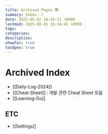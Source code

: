 ```yaml
---
title: Archived Pages 📚
summary: Inbox..?
date: 2025-05-02 18:41:31 +0900
lastmod: 2025-08-05 16:44:45 +0900
tags: 
categories: 
description: 
showToc: true
tocOpen: true
---
```


# Archived Index

- [[Daily-Log-2024]] 
- [[Cheat-Sheet]] : 개발 관련 Cheat Sheet 모음
- [[Learning-Go]]
## ETC 
- [[Settings]]
